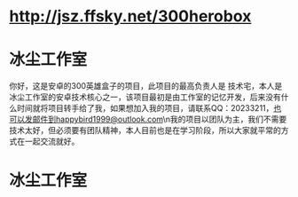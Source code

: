 # http://jsz.ffsky.net/300herobox
# 冰尘工作室
你好，这是安卓的300英雄盒子的项目，此项目的最高负责人是 技术宅，本人是冰尘工作室的安卓技术核心之一，该项目最初是由工作室的记忆开发，后来没有什么时间就将项目转手给了我，如果想加入我的项目，请联系QQ：20233211，也可以发邮件到happybird1999@outlook.com\n我的项目以团队为主，我们不需要技术太好，但必须要有团队精神，本人目前也是在学习阶段，所以大家就平常的方式在一起交流就好。
# 冰尘工作室
